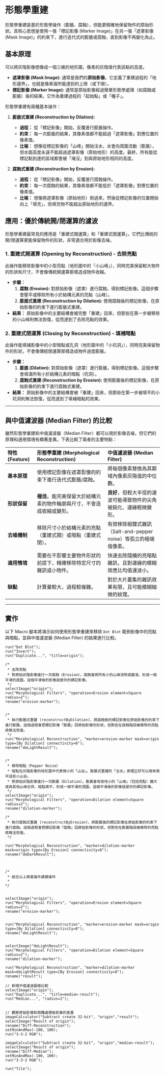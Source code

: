 # 形態學重建

形態學重建是基於形態學操作（膨脹、腐蝕），但能更精確地保留物件的原始形狀。其核心思想是使用一張「標記影像 (Marker Image)」在另一張「遮罩影像 (Mask Image)」的約束下，進行迭代式的膨脹或腐蝕，直到影像不再變化為止。

## 基本原理

可以將灰階影像想像成一個三維的地形圖，像素的灰階值代表該點的高度。

-   **遮罩影像 (Mask Image):** 通常是我們的**原始影像**。它定義了重建過程的「地形邊界」，也就是像素值所能達到的上限（或下限）。
-   **標記影像 (Marker Image):** 通常是原始影像經過簡單形態學處理（如腐蝕或膨脹）後的結果。它作為重建過程的「起始點」或「種子」。

形態學重建有兩種基本操作：

1.  **膨脹式重建 (Reconstruction by Dilation):**
    -   **過程：** 從「標記影像」開始，反覆進行膨脹操作。
    -   **約束：** 每一次膨脹的結果，其像素值都不能超過「遮罩影像」對應位置的像素值。
    -   **比喻：** 想像從標記影像的「山峰」開始注水，水會向周圍流動（膨脹），但水面高度永遠不能超過遮罩影像（原始地形）的高度。最終，所有能從標記點到達的區域都會被「淹沒」到與原始地形相同的高度。

2.  **腐蝕式重建 (Reconstruction by Erosion):**
    -   **過程：** 從「標記影像」開始，反覆進行腐蝕操作。
    -   **約束：** 每一次腐蝕的結果，其像素值都不能低於「遮罩影像」對應位置的像素值。
    -   **比喻：** 想像將遮罩影像（原始地形）倒過來，然後從標記影像的位置開始向上「填充」，但填充物不能超出原始地形的邊界。

## 應用：優於傳統開/閉運算的濾波

形態學重建最常見的應用是「重建式開運算」和「重建式閉運算」，它們比傳統的開/閉運算更能保留物件的形狀，非常適合用於影像去噪。

### 1. 重建式開運算 (Opening by Reconstruction) - 去除亮點

此操作能移除影像中的小型亮點（地形圖中的「小山峰」），同時完美保留較大物件的形狀和尺寸，不會像傳統開運算那樣造成物件收縮。

-   **步驟：**
    1.  **腐蝕 (Erosion):** 對原始影像（遮罩）進行腐蝕，得到標記影像。這個步驟會壓平或移除所有小於結構元素的亮點（山峰）。
    2.  **膨脹式重建 (Reconstruction by Dilation):** 使用腐蝕後的標記影像，在原始影像的約束下進行膨脹式重建。
-   **結果：** 原始影像中的主要結構會被完整「重建」回來，但那些在第一步被移除的小山峰則無法恢復，從而達到了去除亮點的效果。

### 2. 重建式閉運算 (Closing by Reconstruction) - 填補暗點

此操作能填補影像中的小型暗點或孔洞（地形圖中的「小坑洞」），同時完美保留物件的形狀，不會像傳統閉運算那樣造成物件過度膨脹。

-   **步驟：**
    1.  **膨脹 (Dilation):** 對原始影像（遮罩）進行膨脹，得到標記影像。這個步驟會填滿所有小於結構元素的暗點（坑洞）。
    2.  **腐蝕式重建 (Reconstruction by Erosion):** 使用膨脹後的標記影像，在原始影像的約束下進行腐蝕式重建。
-   **結果：** 原始影像中的主要結構會被「重建」回來，但那些在第一步被填平的小坑洞則無法恢復，從而達到了填補暗點的效果。

---
## 與中值濾波器 (Median Filter) 的比較

雖然形態學重建和中值濾波器（Median Filter）都可以用於影像去噪，但它們的原理和適用情境有顯著差異。下表比較了兩者的主要特點：

| 特性 (Feature) | 形態學重建 (Morphological Reconstruction) | 中值濾波器 (Median Filter) |
|:---|:---|:---|
| **基本原理** | 使用標記影像在遮罩影像的約束下進行迭代式膨脹/腐蝕。 | 將每個像素替換為其鄰域內像素灰階值的中位數。 |
| **形狀保留** | **極佳**。能完美保留大於結構元素的物件輪廓與尺寸，不會造成收縮或變形。 | **良好**，但較大半徑的濾波可能導致物件的尖角被鈍化、邊緣輕微變形。 |
| **去噪機制** | 移除尺寸小於結構元素的亮點（重建式開）或暗點（重建式閉）。 | 有效移除椒鹽式雜訊（Salt-and-pepper noise）等孤立的極端值像素。 |
| **適用情境** | 需要在不影響主要物件形狀的前提下，精確移除特定尺寸的雜訊或小物件。 | 快速去除隨機的亮暗點雜訊，且對邊緣的模糊效應比均值濾波小。 |
| **缺點** | 計算量較大，過程較複雜。 | 對於大片叢集的雜訊效果有限，且可能模糊細微的紋理。 |

---
## 實作
以下 Macro 腳本將演示如何使用形態學重建來移除 `Dot Blot` 範例影像中的亮點與暗點，並與中值濾波器 (Median Filter) 的結果進行比較。



```ijm
run("Dot Blot");
run("Invert");
run("Duplicate...", "title=origin");

/* 
 * 去除亮點
 * 對原始灰階影像進行一次腐蝕（Erosion）。腐蝕會將所有小的山峰消除或變淺，形成一個平滑的底圖。這個平滑後的影像就是你的標記影像。
 */
selectImage("origin");
run("Morphological Filters", "operation=Erosion element=Square radius=2");
rename("erosion-marker");


/*
 * 執行膨脹式重建 (reconstructByDilation)，將腐蝕後的標記影像在原始影像的約束下進行膨脹。這個過程會把標記影像「膨脹」回原始影像的形狀，但那些在腐蝕階段被移除的亮點將無法恢復。
 */
run("Morphological Reconstruction", "marker=erosion-marker mask=origin type=[By Dilation] connectivity=8");
rename("deLightResult");


/*
 * 移除暗點（Pepper Noise）
 * 暗點在灰階影像的地形圖中代表微小的「山谷」。膨脹式重建的「注水」原理正好可以用來填平這些小山谷。
 * 對原始灰階影像進行一次膨脹（Dilation）。膨脹會有效地小的「山峰」（包括亮點）擴大或與其他山峰合併，暗點填平，形成一個平滑的頂圖。這個平滑後的影像就是你的標記影像。
 */
selectImage("origin");
run("Morphological Filters", "operation=Dilation element=Square radius=2");
rename("dilation-marker");

/*
 * 執行腐蝕式重建 (reconstructByErosion)，將膨脹後的標記影像在原始影像的約束下進行腐蝕。這個過程會把標記影像「腐蝕」回原始影像的形狀，但那些在膨脹階段被移除的亮點將無法恢復。
 */

run("Morphological Reconstruction", "marker=dilation-marker mask=origin type=[By Erosion] connectivity=8");
rename("deDarkResult");



/*
 * 結合以上兩者操作連續操作
 * 
*/
 

selectImage("origin");
run("Morphological Filters", "operation=Erosion element=Square radius=2");
rename("erosion-marker");


run("Morphological Reconstruction", "marker=erosion-marker mask=origin type=[By Dilation] connectivity=8");
rename("deLightResult");


selectImage("deLightResult");
run("Morphological Filters", "operation=Dilation element=Square radius=2");
rename("dilation-marker");

run("Morphological Reconstruction", "marker=dilation-marker mask=deLightResult type=[By Erosion] connectivity=8");
rename("result");

// 新增中值濾波器做比較
selectImage("origin");
run("Duplicate...", "title=median-result");
run("Median...", "radius=2");


// 觀察原始影像和兩種處理後影像的差異
imageCalculator("Subtract create 32-bit", "origin","result");
selectImage("Result of origin");
rename("Diff-Reconstruction");
setMinAndMax(-100, 100);
run("3-3-2 RGB");

imageCalculator("Subtract create 32-bit", "origin","median-result");
selectImage("Result of origin");
rename("Diff-Median");
setMinAndMax(-100, 100);
run("3-3-2 RGB");

run("Tile");

```
